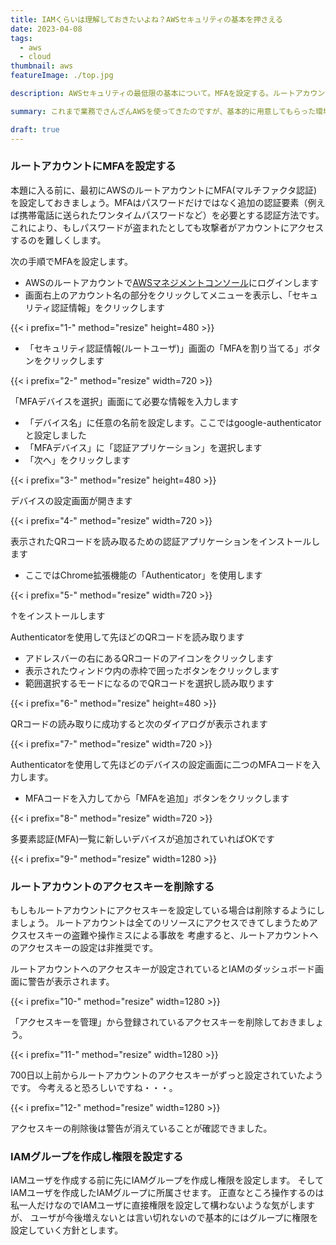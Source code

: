 ```yaml
---
title: IAMくらいは理解しておきたいよね？AWSセキュリティの基本を押さえる
date: 2023-04-08
tags:
  - aws
  - cloud
thumbnail: aws
featureImage: ./top.jpg

description: AWSセキュリティの最低限の基本について。MFAを設定する。ルートアカウントのアクセスキーを削除する。IAMユーザやIAMロールの使い方について。

summary: これまで業務でさんざんAWSを使ってきたのですが、基本的に用意してもらった環境を使ってきただけでした。せめてAWSのセキュリティの基本くらいは押さえておきたいので改めてきちんと理解していきたいと思います。今回はIAMユーザを作成してIAMロールを割り当てる方法などを調べます。

draft: true
---
```


### ルートアカウントにMFAを設定する

本題に入る前に、最初にAWSのルートアカウントにMFA(マルチファクタ認証)を設定しておきましょう。MFAはパスワードだけではなく追加の認証要素（例えば携帯電話に送られたワンタイムパスワードなど）を必要とする認証方法です。これにより、もしパスワードが盗まれたとしても攻撃者がアカウントにアクセスするのを難しくします。

次の手順でMFAを設定します。

- AWSのルートアカウントで[AWSマネジメントコンソール](https://aws.amazon.com/jp/console/)にログインします
- 画面右上のアカウント名の部分をクリックしてメニューを表示し、「セキュリティ認証情報」をクリックします

{{< i prefix="1-" method="resize" height=480 >}}

- 「セキュリティ認証情報(ルートユーザ)」画面の「MFAを割り当てる」ボタンをクリックします

{{< i prefix="2-" method="resize" width=720 >}}

「MFAデバイスを選択」画面にて必要な情報を入力します
- 「デバイス名」に任意の名前を設定します。ここではgoogle-authenticatorと設定しました
- 「MFAデバイス」に「認証アプリケーション」を選択します
- 「次へ」をクリックします

{{< i prefix="3-" method="resize" height=480 >}}

デバイスの設定画面が開きます

{{< i prefix="4-" method="resize" width=720 >}}

表示されたQRコードを読み取るための認証アプリケーションをインストールします
- ここではChrome拡張機能の「Authenticator」を使用します

{{< i prefix="5-" method="resize" width=720 >}}

↑をインストールします

Authenticatorを使用して先ほどのQRコードを読み取ります
- アドレスバーの右にあるQRコードのアイコンをクリックします
- 表示されたウィンドウ内の赤枠で囲ったボタンをクリックします
- 範囲選択するモードになるのでQRコードを選択し読み取ります

{{< i prefix="6-" method="resize" height=480 >}}

QRコードの読み取りに成功すると次のダイアログが表示されます

{{< i prefix="7-" method="resize" width=720 >}}

Authenticatorを使用して先ほどのデバイスの設定画面に二つのMFAコードを入力します。
- MFAコードを入力してから「MFAを追加」ボタンをクリックします

{{< i prefix="8-" method="resize" width=720 >}}

多要素認証(MFA)一覧に新しいデバイスが追加されていればOKです

{{< i prefix="9-" method="resize" width=1280 >}}

### ルートアカウントのアクセスキーを削除する

もしもルートアカウントにアクセスキーを設定している場合は削除するようにしましょう。
ルートアカウントは全てのリソースにアクセスできてしまうためアクスセスキーの盗難や操作ミスによる事故を
考慮すると、ルートアカウントへのアクセスキーの設定は非推奨です。

ルートアカウントへのアクセスキーが設定されているとIAMのダッシュボード画面に警告が表示されます。

{{< i prefix="10-" method="resize" width=1280 >}}

「アクセスキーを管理」から登録されているアクセスキーを削除しておきましょう。

{{< i prefix="11-" method="resize" width=1280 >}}

700日以上前からルートアカウントのアクセスキーがずっと設定されていたようです。
今考えると恐ろしいですね・・・。

{{< i prefix="12-" method="resize" width=1280 >}}

アクセスキーの削除後は警告が消えていることが確認できました。

### IAMグループを作成し権限を設定する

IAMユーザを作成する前に先にIAMグループを作成し権限を設定します。
そしてIAMユーザを作成したIAMグループに所属させます。
正直なところ操作するのは私一人だけなのでIAMユーザに直接権限を設定して構わないような気がしますが、
ユーザが今後増えないとは言い切れないので基本的にはグループに権限を設定していく方針とします。

